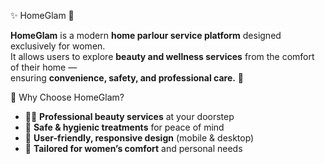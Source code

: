  ✨ HomeGlam 💄

**HomeGlam** is a modern **home parlour service platform** designed exclusively for women.  
It allows users to explore **beauty and wellness services** from the comfort of their home —  
ensuring **convenience, safety, and professional care.** 🌸  



 🌟 Why Choose HomeGlam?  
- 💇‍♀️ **Professional beauty services** at your doorstep  
- 🧴 **Safe & hygienic treatments** for peace of mind  
- 📱 **User-friendly, responsive design** (mobile & desktop)  
- 🌺 **Tailored for women’s comfort** and personal needs  
